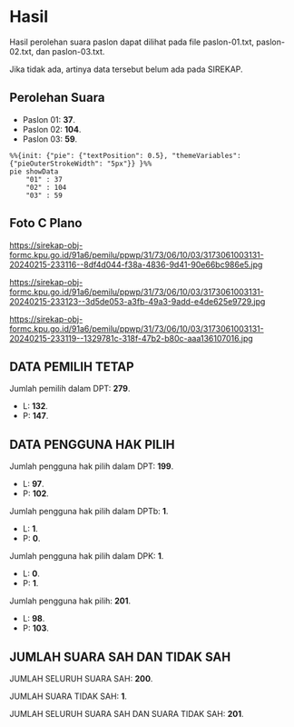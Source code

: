 # Hasil

Hasil perolehan suara paslon dapat dilihat pada file paslon-01.txt, paslon-02.txt, dan paslon-03.txt.

Jika tidak ada, artinya data tersebut belum ada pada SIREKAP.

## Perolehan Suara

 * Paslon 01: **37**.
 * Paslon 02: **104**.
 * Paslon 03: **59**.

```mermaid
%%{init: {"pie": {"textPosition": 0.5}, "themeVariables": {"pieOuterStrokeWidth": "5px"}} }%%
pie showData
    "01" : 37
    "02" : 104
    "03" : 59
```
## Foto C Plano

https://sirekap-obj-formc.kpu.go.id/91a6/pemilu/ppwp/31/73/06/10/03/3173061003131-20240215-233116--8df4d044-f38a-4836-9d41-90e66bc986e5.jpg

https://sirekap-obj-formc.kpu.go.id/91a6/pemilu/ppwp/31/73/06/10/03/3173061003131-20240215-233123--3d5de053-a3fb-49a3-9add-e4de625e9729.jpg

https://sirekap-obj-formc.kpu.go.id/91a6/pemilu/ppwp/31/73/06/10/03/3173061003131-20240215-233119--1329781c-318f-47b2-b80c-aaa136107016.jpg

## DATA PEMILIH TETAP

Jumlah pemilih dalam DPT: **279**.
 * L: **132**.
 * P: **147**.

## DATA PENGGUNA HAK PILIH

Jumlah pengguna hak pilih dalam DPT: **199**.
 * L: **97**.
 * P: **102**.

Jumlah pengguna hak pilih dalam DPTb: **1**.
 * L: **1**.
 * P: **0**.

Jumlah pengguna hak pilih dalam DPK: **1**.
 * L: **0**.
 * P: **1**.

Jumlah pengguna hak pilih: **201**.
 * L: **98**.
 * P: **103**.

## JUMLAH SUARA SAH DAN TIDAK SAH

JUMLAH SELURUH SUARA SAH: **200**.

JUMLAH SUARA TIDAK SAH: **1**.

JUMLAH SELURUH SUARA SAH DAN SUARA TIDAK SAH: **201**.
